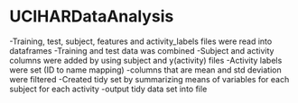 UCIHARDataAnalysis
==================

-Training, test, subject, features and activity_labels files were read into dataframes
-Training and test data was combined
-Subject and activity columns were added by using subject and y(activity) files
-Activity labels were set (ID to name mapping)
-columns that are mean and std deviation were filtered
-Created tidy set by summarizing means of variables for each subject for each activity
-output tidy data set into file

